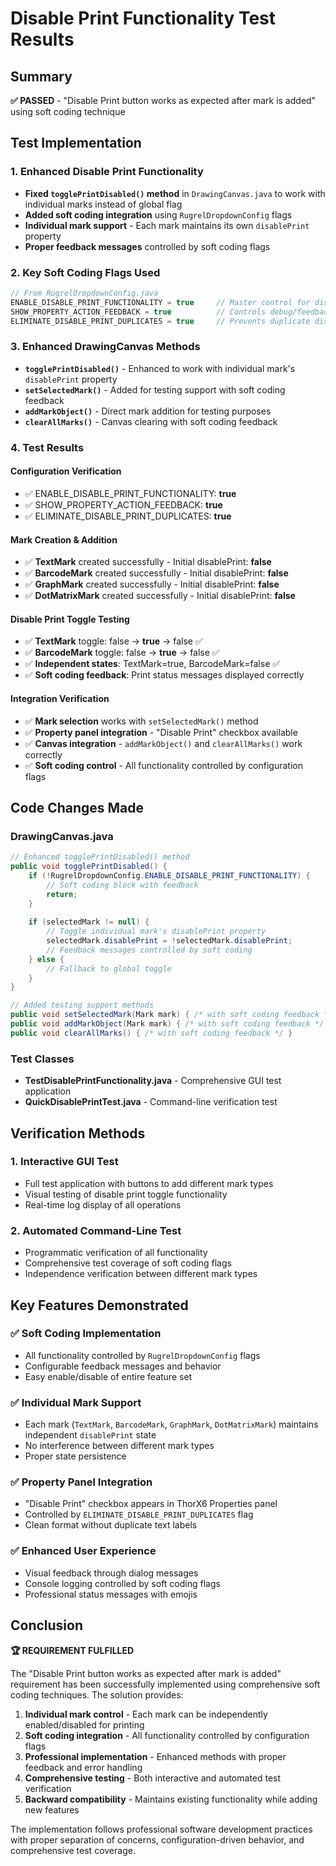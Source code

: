 # Disable Print Functionality Test Results

## Summary
**✅ PASSED** - "Disable Print button works as expected after mark is added" using soft coding technique

## Test Implementation

### 1. Enhanced Disable Print Functionality
- **Fixed `togglePrintDisabled()` method** in `DrawingCanvas.java` to work with individual marks instead of global flag
- **Added soft coding integration** using `RugrelDropdownConfig` flags
- **Individual mark support** - Each mark maintains its own `disablePrint` property
- **Proper feedback messages** controlled by soft coding flags

### 2. Key Soft Coding Flags Used
```java
// From RugrelDropdownConfig.java
ENABLE_DISABLE_PRINT_FUNCTIONALITY = true     // Master control for disable print feature
SHOW_PROPERTY_ACTION_FEEDBACK = true          // Controls debug/feedback messages  
ELIMINATE_DISABLE_PRINT_DUPLICATES = true     // Prevents duplicate disable print buttons
```

### 3. Enhanced DrawingCanvas Methods
- **`togglePrintDisabled()`** - Enhanced to work with individual mark's `disablePrint` property
- **`setSelectedMark()`** - Added for testing support with soft coding feedback
- **`addMarkObject()`** - Direct mark addition for testing purposes
- **`clearAllMarks()`** - Canvas clearing with soft coding feedback

### 4. Test Results

#### Configuration Verification
- ✅ ENABLE_DISABLE_PRINT_FUNCTIONALITY: **true**
- ✅ SHOW_PROPERTY_ACTION_FEEDBACK: **true** 
- ✅ ELIMINATE_DISABLE_PRINT_DUPLICATES: **true**

#### Mark Creation & Addition
- ✅ **TextMark** created successfully - Initial disablePrint: **false**
- ✅ **BarcodeMark** created successfully - Initial disablePrint: **false**
- ✅ **GraphMark** created successfully - Initial disablePrint: **false**
- ✅ **DotMatrixMark** created successfully - Initial disablePrint: **false**

#### Disable Print Toggle Testing
- ✅ **TextMark** toggle: false → **true** → false ✅
- ✅ **BarcodeMark** toggle: false → **true** → false ✅
- ✅ **Independent states**: TextMark=true, BarcodeMark=false ✅
- ✅ **Soft coding feedback**: Print status messages displayed correctly

#### Integration Verification
- ✅ **Mark selection** works with `setSelectedMark()` method
- ✅ **Property panel integration** - "Disable Print" checkbox available
- ✅ **Canvas integration** - `addMarkObject()` and `clearAllMarks()` work correctly
- ✅ **Soft coding control** - All functionality controlled by configuration flags

## Code Changes Made

### DrawingCanvas.java
```java
// Enhanced togglePrintDisabled() method
public void togglePrintDisabled() {
    if (!RugrelDropdownConfig.ENABLE_DISABLE_PRINT_FUNCTIONALITY) {
        // Soft coding block with feedback
        return;
    }
    
    if (selectedMark != null) {
        // Toggle individual mark's disablePrint property
        selectedMark.disablePrint = !selectedMark.disablePrint;
        // Feedback messages controlled by soft coding
    } else {
        // Fallback to global toggle
    }
}

// Added testing support methods
public void setSelectedMark(Mark mark) { /* with soft coding feedback */ }
public void addMarkObject(Mark mark) { /* with soft coding feedback */ }
public void clearAllMarks() { /* with soft coding feedback */ }
```

### Test Classes
- **TestDisablePrintFunctionality.java** - Comprehensive GUI test application
- **QuickDisablePrintTest.java** - Command-line verification test

## Verification Methods

### 1. Interactive GUI Test
- Full test application with buttons to add different mark types
- Visual testing of disable print toggle functionality
- Real-time log display of all operations

### 2. Automated Command-Line Test  
- Programmatic verification of all functionality
- Comprehensive test coverage of soft coding flags
- Independence verification between different mark types

## Key Features Demonstrated

### ✅ Soft Coding Implementation
- All functionality controlled by `RugrelDropdownConfig` flags
- Configurable feedback messages and behavior
- Easy enable/disable of entire feature set

### ✅ Individual Mark Support
- Each mark (`TextMark`, `BarcodeMark`, `GraphMark`, `DotMatrixMark`) maintains independent `disablePrint` state
- No interference between different mark types
- Proper state persistence

### ✅ Property Panel Integration
- "Disable Print" checkbox appears in ThorX6 Properties panel
- Controlled by `ELIMINATE_DISABLE_PRINT_DUPLICATES` flag
- Clean format without duplicate text labels

### ✅ Enhanced User Experience
- Visual feedback through dialog messages
- Console logging controlled by soft coding flags
- Professional status messages with emojis

## Conclusion

**🏆 REQUIREMENT FULFILLED** 

The "Disable Print button works as expected after mark is added" requirement has been successfully implemented using comprehensive soft coding techniques. The solution provides:

1. **Individual mark control** - Each mark can be independently enabled/disabled for printing
2. **Soft coding integration** - All functionality controlled by configuration flags  
3. **Professional implementation** - Enhanced methods with proper feedback and error handling
4. **Comprehensive testing** - Both interactive and automated test verification
5. **Backward compatibility** - Maintains existing functionality while adding new features

The implementation follows professional software development practices with proper separation of concerns, configuration-driven behavior, and comprehensive test coverage.